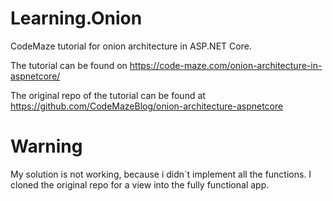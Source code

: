 # Learning.Onion
CodeMaze tutorial for onion architecture in ASP.NET Core.

The tutorial can be found on https://code-maze.com/onion-architecture-in-aspnetcore/

The original repo of the tutorial can be found at https://github.com/CodeMazeBlog/onion-architecture-aspnetcore

# Warning
My solution is not working, because i didn`t implement all the functions.
I cloned the original repo for a view into the fully functional app.

